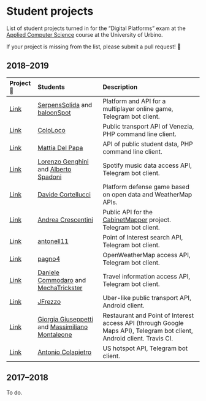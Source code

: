 # Student projects

List of student projects turned in for the “Digital Platforms” exam at the [Applied Computer Science](https://informatica.uniurb.it) course at the University of Urbino.

If your project is missing from the list, please submit a pull request! 🙏

## 2018–2019

| Project 🔗 | Students | Description |
| :--- | :--- | :--- |
| [Link](https://github.com/SerpensSolida/progetto-piattaforme) | [SerpensSolida](https://github.com/SerpensSolida) and [baloonSpot](https://github.com/baloonSpot) | Platform and API for a multiplayer online game, Telegram bot client. |
| [Link](https://github.com/ColoLoco/Progetto_PDGT_2018) | [ColoLoco](https://github.com/ColoLoco) | Public transport API of Venezia, PHP command line client. |
| [Link](https://github.com/Delpixe/PDGT) | [Mattia Del Papa](https://github.com/Delpixe) | API of public student data, PHP command line client. |
| [Link](https://github.com/Albisyx/progettoPDGT) | [Lorenzo Genghini](https://github.com/Lorenzo1997) and [Alberto Spadoni](https://github.com/Albisyx) | Spotify music data access API, Telegram bot client. |
| [Link](https://github.com/Dodoveloper/pdgt-game) | [Davide Cortellucci](https://github.com/Dodoveloper) | Platform defense game based on open data and WeatherMap APIs.
| [Link](https://github.com/ElCresh/CabinetMapper-API-TelegramBot) | [Andrea Crescentini](https://github.com/ElCresh) | Public API for the [CabinetMapper](https://cabinetmapper.andreacrescentini.com/) project. Telegram bot client. |
| [Link](https://github.com/antonell11/Piattaforme) | [antonell11](https://github.com/antonell11) | Point of Interest search API, Telegram bot client. |
| [Link](https://github.com/pagno4/ProgettoPiattaforme) | [pagno4](https://github.com/pagno4) | OpenWeatherMap access API, Telegram bot client. |
| [Link](https://github.com/MechaTrickster/Bot-Ticelli) | [Daniele Commodaro](https://github.com/pankake) and [MechaTrickster](https://github.com/MechaTrickster) | Travel information access API, Telegram bot client. |
| [Link](https://github.com/JFrezzo/ServizioTrasportoPDGT) | [JFrezzo](https://github.com/JFrezzo) | Uber-like public transport API, Android client. |
| [Link](https://github.com/Fast0n/ProgettoPDGT) | [Giorgia Giuseppetti](https://github.com/gg97g) and [Massimiliano Montaleone](https://github.com/Fast0n) | Restaurant and Point of Interest access API (through Google Maps API), Telegram bot client, Android client. Travis CI. |
| [Link](https://github.com/acolapietro2/progetto-pdgt) | [Antonio Colapietro](https://github.com/acolapietro2) | US hotspot API, Telegram bot client. |

## 2017–2018

To do.
